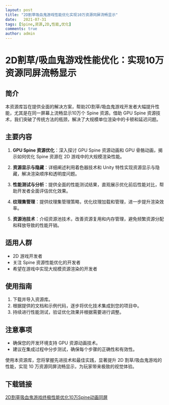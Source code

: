 ```yaml
---
layout: post
title: "2D割草吸血鬼游戏性能优化实现10万资源同屏流畅显示"
date:   2021-07-31
tags: [Spine,资源,2D,性能,优化]
comments: true
author: admin
---
```

# 2D割草/吸血鬼游戏性能优化：实现10万资源同屏流畅显示

## 简介

本资源库旨在提供全面的解决方案，帮助2D割草/吸血鬼游戏开发者大幅提升性能，尤其是在同一屏幕上流畅显示10万个 Spine 资源。借助 GPU Spine 资源技术，我们突破了传统方法的瓶颈，解决了大规模单位渲染中的卡顿和延迟问题。

## 主要内容

1. **GPU Spine 资源优化**：深入探讨 GPU Spine 资源动画和 GPU 骨骼动画，揭示如何优化 Spine 资源在 2D 游戏中的大规模渲染性能。

2. **资源显示与隐藏**：详细阐述利用着色器技术和 Unity 特性实现资源显示与隐藏，解决渲染顺序和透明度问题。

3. **性能测试与分析**：提供全面的性能测试结果，直观展示优化前后性能对比，帮助开发者全面评估优化效果。

4. **纹理集管理**：提供纹理集管理策略，优化纹理加载和管理，进一步提升渲染效率。

5. **资源池技术**：介绍资源池技术，改善资源复用和内存管理，避免频繁资源分配和释放导致的性能开销。

## 适用人群

- 2D 游戏开发者
- 关注 Spine 资源性能优化的开发者
- 希望在游戏中实现大规模资源渲染的开发者

## 使用指南

1. 下载并导入资源库。
2. 根据提供的文档和示例代码，逐步将优化技术集成到您的项目中。
3. 持续进行性能测试，验证优化效果并根据需要进行调整。

## 注意事项

- 确保您的开发环境支持 GPU 资源动画技术。
- 建议在集成过程中分步测试，确保每个步骤的正确性和有效性。

使用本资源库，您将掌握先进技术和最佳实践，显著提升 2D 割草/吸血鬼游戏的性能，实现 10 万资源同屏流畅显示，为玩家带来极致的视觉体验。

## 下载链接

[2D割草吸血鬼游戏终极性能优化10万Spine动画同屏](https://pan.quark.cn/s/40eb3476aeb6)